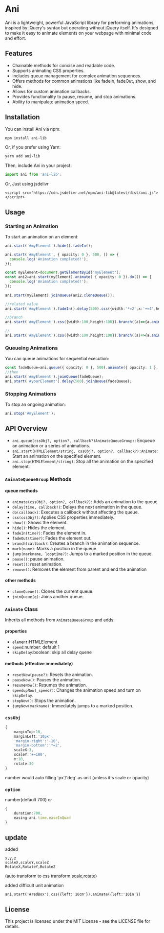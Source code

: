 # Ani

Ani is a lightweight, powerful JavaScript library for performing animations, inspired by jQuery's syntax but operating without jQuery itself. It's designed to make it easy to animate elements on your webpage with minimal code and effort.

## Features

- Chainable methods for concise and readable code.
- Supports animating CSS properties.
- Includes queue management for complex animation sequences.
- Offers methods for common animations like fadeIn, fadeOut, show, and hide.
- Allows for custom animation callbacks.
- Provides functionality to pause, resume, and stop animations.
- Ability to manipulate animation speed.

## Installation

You can install Ani via npm:

```bash
npm install ani-lib
```

Or, if you prefer using Yarn:

```bash
yarn add ani-lib
```

Then, include Ani in your project:

```javascript
import ani from 'ani-lib';
```

Or, Just using jsdelivr
```
<script src="https://cdn.jsdelivr.net/npm/ani-lib@latest/dist/ani.js"></script>
```

## Usage

### Starting an Animation

To start an animation on an element:

```typescript
ani.start('#myElement').hide().fadeIn();

ani.start('#myElement', { opacity: 0 }, 500, () => {
  console.log('Animation completed!');
});

const myElement=document.getElementById('myElement');
const ani2=ani.start(myElement).animate( { opacity: 0 }).do(() => {
  console.log('Animation completed!');
});
  
ani.start(myElement).joinQueue(ani2.cloneQueue());

//related value
ani.start('#myElement').fadeIn().delay(500).css({width:'*=2',x:'+=4',height:100}).fadeOut({duration:700,easing:ani.time.easeInQuad}).remove();

//branch
ani.start('#myElement').css({width:100,height:100}).branch((a)=>{a.animate({width:200},3000)}).animate({height:200},6000);

//
ani.start('#myElement').css({width:100,height:100}).branch((a)=>{a.animate({width:200},3000)}).animate({height:200},6000);
```

### Queueing Animations

You can queue animations for sequential execution:

```typescript
const fadeQueue=ani.queue({ opacity: 0 }, 500).animate({ opacity: 1 }, 500);
//then
ani.start('#myElement').joinQueue(fadeQueue);
ani.start('#yourElement').delay(500).joinQueue(fadeQueue);
```

### Stopping Animations

To stop an ongoing animation:

```typescript
ani.stop('#myElement');
```

## API Overview

- `ani.queue(cssObj?, option?, callback?)AnimateQueueGroup:`: Enqueue an animation or a series of animations.
- `ani.start(HTMLElement/string, cssObj?, option?, callback?):Animate`: Start an animation on the specified element.
- `ani.stop(HTMLElement/string)`: Stop all the animation on the specified element.

### `AnimateQueueGroup` Methods

#### queue methods
- `animate(cssObj?, option?, callback?)`: Adds an animation to the queue.
- `delay(time, callback?)`: Delays the next animation in the queue.
- `do(callback)`: Executes a callback without affecting the queue.
- `css(cssObj?)`: Applies CSS properties immediately.
- `show()`: Shows the element.
- `hide()`: Hides the element.
- `fadeIn(time?)`: Fades the element in.
- `fadeOut(time?)`: Fades the element out.
- `branch(callback)`: Creates a branch in the animation sequence.
- `mark(name)`: Marks a position in the queue.
- `jump(markname, looptime?)`: Jumps to a marked position in the queue.
- `pause()`: pause animation.
- `reset()`: reset animation.
- `remove()`: Removes the element from parent and end the animation

#### other methods
- `cloneQueue()`: Clones the current queue.
- `joinQueue(q)`: Joins another queue.

### `Animate` Class

Inherits all methods from `AnimateQueueGroup` and adds:

#### properties
- `element`:HTMLElement
- `speed`:number: default 1
- `skipDelay`:boolean: skip all delay quene
#### methods (effective immediately)
- `resetNow(pause?)`: Resets the animation.
- `pauseNow()`: Pauses the animation.
- `resumeNow()`: Resumes the animation.
- `speedupNow(_speed?)`: Changes the animation speed and turn on `skipDelay`.
- `stopNow()`: Stops the animation.
- `jumpNow(markname)`: Immediately jumps to a marked position.

### `cssObj`
```typescript
{
    marginTop:10,
    marginLeft:'10px',
    'margin-right':'-10',
    'margin-bottom':'*=2',
    scaleX:3,
    scaleY:'+=100',
    x:10,
    rotate:30
}
```
number would auto filling 'px'/'deg' as unit (unless it's scale or opacity)

### `option`
number(default 700)
or
```typescript
{
    duration:700,
    easing:ani.time.easeInQuad
}
```

## update

added 
```
x,y,z
scaleX,scaleY,scaleZ
RotateX,RotateY,RotateZ
```
(auto transform to css transform,scale,rotate)

added difficult unit animation
```
ani.start('#redBox').css({left:'10cm'}).animate({left:'10in'})
```

## License

This project is licensed under the MIT License - see the LICENSE file for details.